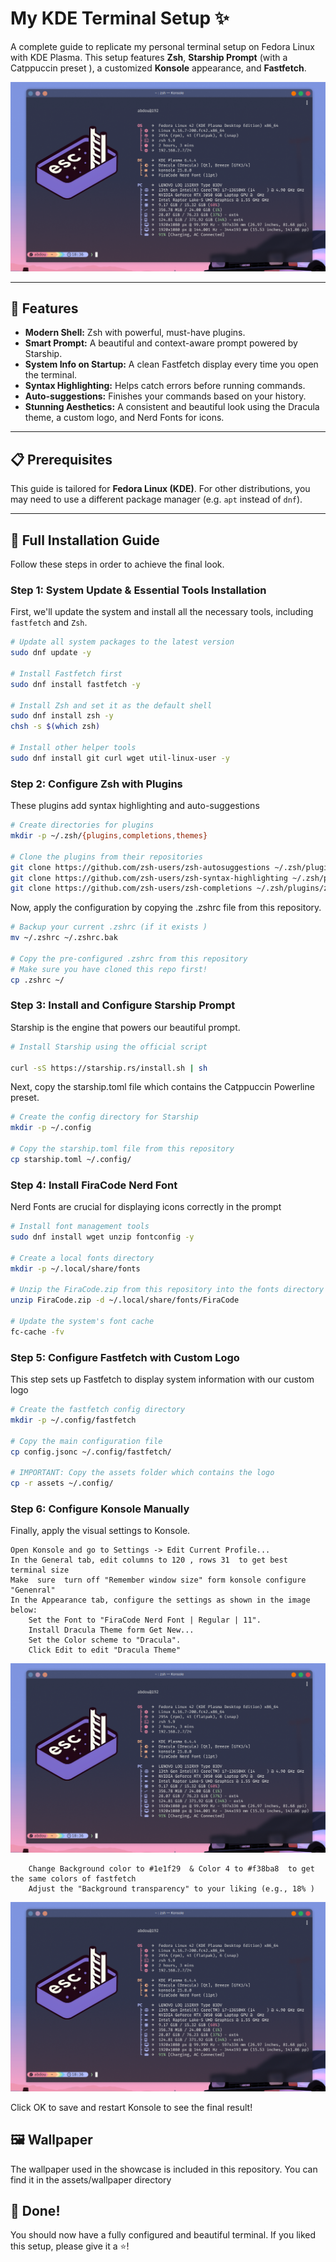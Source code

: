 # My KDE Terminal Setup ✨

A complete guide to replicate my personal terminal setup on Fedora Linux with KDE Plasma. This setup features **Zsh**, **Starship Prompt** (with a Catppuccin preset ), a customized **Konsole** appearance, and **Fastfetch**.

![Showcase of the final terminal look](https://github.com/4jib0x/fastfetch/blob/main/assets/md/Konsole%20preview.png)

---

## 🌟 Features

*   **Modern Shell:** Zsh with powerful, must-have plugins.
*   **Smart Prompt:** A beautiful and context-aware prompt powered by Starship.
*   **System Info on Startup:** A clean Fastfetch display every time you open the terminal.
*   **Syntax Highlighting:** Helps catch errors before running commands.
*   **Auto-suggestions:** Finishes your commands based on your history.
*   **Stunning Aesthetics:** A consistent and beautiful look using the Dracula theme, a custom logo, and Nerd Fonts for icons.

---

## 📋 Prerequisites

This guide is tailored for **Fedora Linux (KDE)**. For other distributions, you may need to use a different package manager (e.g. `apt` instead of `dnf`).

---

## 🚀 Full Installation Guide

Follow these steps in order to achieve the final look.

### Step 1: System Update & Essential Tools Installation

First, we'll update the system and install all the necessary tools, including `fastfetch` and `Zsh`.

```bash
# Update all system packages to the latest version
sudo dnf update -y

# Install Fastfetch first
sudo dnf install fastfetch -y

# Install Zsh and set it as the default shell
sudo dnf install zsh -y
chsh -s $(which zsh)

# Install other helper tools
sudo dnf install git curl wget util-linux-user -y
```

### Step 2: Configure Zsh with Plugins

These plugins add syntax highlighting and auto-suggestions

```bash
# Create directories for plugins
mkdir -p ~/.zsh/{plugins,completions,themes}

# Clone the plugins from their repositories
git clone https://github.com/zsh-users/zsh-autosuggestions ~/.zsh/plugins/zsh-autosuggestions
git clone https://github.com/zsh-users/zsh-syntax-highlighting ~/.zsh/plugins/zsh-syntax-highlighting
git clone https://github.com/zsh-users/zsh-completions ~/.zsh/plugins/zsh-completions
```

Now, apply the configuration by copying the .zshrc file from this repository.

```bash
# Backup your current .zshrc (if it exists )
mv ~/.zshrc ~/.zshrc.bak

# Copy the pre-configured .zshrc from this repository
# Make sure you have cloned this repo first!
cp .zshrc ~/
```
### Step 3: Install and Configure Starship Prompt

Starship is the engine that powers our beautiful prompt.

```bash
# Install Starship using the official script

curl -sS https://starship.rs/install.sh | sh
```

Next, copy the starship.toml file which contains the Catppuccin Powerline preset.
```bash
# Create the config directory for Starship
mkdir -p ~/.config

# Copy the starship.toml file from this repository
cp starship.toml ~/.config/
```

### Step 4: Install FiraCode Nerd Font

Nerd Fonts are crucial for displaying icons correctly in the prompt

```bash
# Install font management tools
sudo dnf install wget unzip fontconfig -y

# Create a local fonts directory
mkdir -p ~/.local/share/fonts

# Unzip the FiraCode.zip from this repository into the fonts directory
unzip FiraCode.zip -d ~/.local/share/fonts/FiraCode

# Update the system's font cache
fc-cache -fv
```
### Step 5: Configure Fastfetch with Custom Logo

This step sets up Fastfetch to display system information with our custom logo

```bash
# Create the fastfetch config directory
mkdir -p ~/.config/fastfetch

# Copy the main configuration file
cp config.jsonc ~/.config/fastfetch/

# IMPORTANT: Copy the assets folder which contains the logo
cp -r assets ~/.config/
```
### Step 6: Configure Konsole Manually

Finally, apply the visual settings to Konsole.

    Open Konsole and go to Settings -> Edit Current Profile...
    In the General tab, edit columns to 120 , rows 31  to get best terminal size 
    Make  sure  turn off "Remember window size" form konsole configure "Genenral"
    In the Appearance tab, configure the settings as shown in the image below:
        Set the Font to "FiraCode Nerd Font | Regular | 11".
        Install Dracula Theme form Get New...
        Set the Color scheme to "Dracula".
        Click Edit to edit "Dracula Theme"
![](https://github.com/4jib0x/fastfetch/blob/main/assets/md/Konsole%20preview.png)

        Change Background color to #1e1f29  & Color 4 to #f38ba8  to get the same colors of fastfetch
        Adjust the "Background transparency" to your liking (e.g., 18% )
![](https://github.com/4jib0x/fastfetch/blob/main/assets/md/Konsole%20preview.png)
  
  Click OK to save and restart Konsole to see the final result!

## 🖼️ Wallpaper

The wallpaper used in the showcase is included in this repository. You can find it in the assets/wallpaper directory

## 🎉 Done!

You should now have a fully configured and beautiful terminal. If you liked this setup, please give it a ⭐️!

